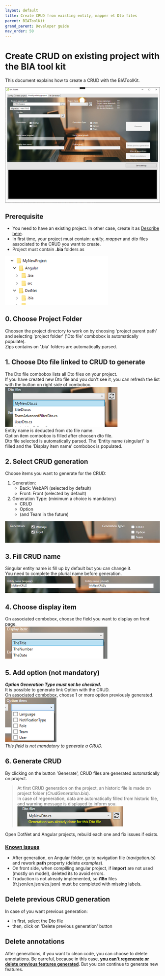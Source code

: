 ```yaml
---
layout: default
title: Create CRUD from existing entity, mapper et Dto files
parent: BIAToolKit
grand_parent: Developer guide
nav_order: 50
---
```


# Create CRUD on existing project with the BIA tool kit
This document explains how to create a CRUD with the BIAToolKit.

![BIAToolKitAddCrud](../../Images/BIAToolKit/AddCRUD.PNG)

## Prerequisite
* You need to have an existing project. In other case, create it as [Describe here](./20-CreateProject.md).
* In first time, your project must contain: *entity*, *mapper* and *dto* files associated to the CRUD you want to create.
* Project must contain **.bia** folders as 
  
![ProjectFolders](../../Images/BIAToolKit/NewProject.PNG)

## 0. Choose Project Folder
Choosen the project directory to work on by choosing 'project parent path' and selecting 'project folder' ('Dto file' combobox is automatically populate).<br>
Zips contains on '.bia' folders are automatically parsed.

## 1. Choose Dto file linked to CRUD to generate
The Dto file combobox lists all Dto files on your project.<br> 
If you have created new Dto file and you don't see it, you can refresh the list with the button on right side of combobox.<br>
![DtoFiles](../../Images/BIAToolKit/SelectDto.PNG)<br>
Entity name is deducted from dto file name.<br>
Option item combobox is filled after choosen dto file.<br>
Dto file selected is automatically parsed. The 'Entity name (singular)' is filled and the 'Display item name' combobox is populated.

## 2. Select CRUD generation
Choose items you want to generate for the CRUD:
1. Generation: 
   * Back: WebAPi (selected by default)
   * Front: Front (selected by default)
2. Generation Type: (minimum a choice is mandatory)
   *  CRUD
   *  Option
   *  (and Team in the future)

![CRUDGeneration](../../Images/BIAToolKit/CRUDGeneration.PNG)

## 3. Fill CRUD name
Singular entity name is fill up by default but you can change it.<br>
You need to complete the plurial name before generation.<br>
![CRUDName](../../Images/BIAToolKit/CRUDName.PNG)

## 4. Choose display item
On associated combobox, choose the field you want to display on front page.<br>
![DisplayItem](../../Images/BIAToolKit/SelectDisplayItem.PNG)

## 5. Add option (not mandatory)
__*Option Generation Type must not be checked.*__<br>
It is possible to generate link Option with the CRUD.<br>
On associated combobox, choose 1 or more option previously generated.<br>
![DisplayOption](../../Images/BIAToolKit/SelectOptionItem.PNG)<br>
*This field is not mandatory to generate a CRUD.*

## 6. Generate CRUD
By clicking on the button 'Generate', CRUD files are generated automatically on project.

> At first CRUD generation on the project, an historic file is made on project folder (*CrudGeneration.bia*).<br>
> In case of regeneration, data are automatically filled from historic file, and warning message is displayed to inform you.
![DtoSelected](../../Images/BIAToolKit/DtoAlreadyUsed.PNG)<br>

Open DotNet and Angular projects, rebuild each one and fix issues if exists.

### <u>Known issues</u>
* After generation, on Angular folder, go to navigation file (*navigation.ts*) and rework **path** property (delete *examples*).
* On front side, when compilling angular project, if **import** are not used (mostly on model), deleted its to avoid errors.
* Traduction is not already implemented, so **i18n** files (fr.json/en.json/es.json) must be completed with missing labels. 

## Delete previous CRUD generation
In case of you want previous generation:
* in first, select the Dto file <br>
* then, click on 'Delete previous generation' button

## Delete annotations
After generations, if you want to clean code, you can choose to delete annotations. Be carreful, because in this case, <u>**you can't regenerate or delete previous features generated**</u>. But you can continue to generate new features.
